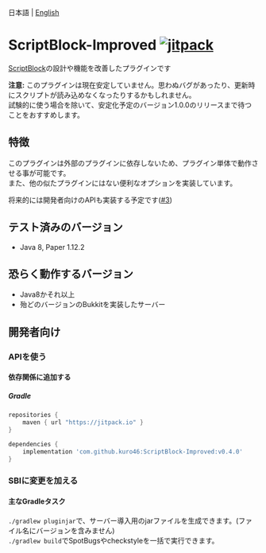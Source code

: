 日本語 | [English](docs/README_EN.md)

# ScriptBlock-Improved [![jitpack](https://jitpack.io/v/kuro46/ScriptBlock-Improved.svg)](https://jitpack.io/#kuro46/ScriptBlock-Improved)

[ScriptBlock](https://dev.bukkit.org/projects/scriptblock)の設計や機能を改善したプラグインです

**注意:** このプラグインは現在安定していません。思わぬバグがあったり、更新時にスクリプトが読み込めなくなったりするかもしれません。  
試験的に使う場合を除いて、安定化予定のバージョン1.0.0のリリースまで待つことをおすすめします。

## 特徴

このプラグインは外部のプラグインに依存しないため、プラグイン単体で動作させる事が可能です。  
また、他の似たプラグインにはない便利なオプションを実装しています。

将来的には開発者向けのAPIも実装する予定です([#3](https://github.com/kuro46/ScriptBlock-Improved/issues/3))

## テスト済みのバージョン

- Java 8, Paper 1.12.2

## 恐らく動作するバージョン

- Java8かそれ以上
- 殆どのバージョンのBukkitを実装したサーバー

## 開発者向け

### APIを使う

#### 依存関係に追加する

##### Gradle

```groovy
repositories {
    maven { url "https://jitpack.io" }
}

dependencies {
    implementation 'com.github.kuro46:ScriptBlock-Improved:v0.4.0'
}
```

### SBIに変更を加える

#### 主なGradleタスク

`./gradlew pluginjar`で、サーバー導入用のjarファイルを生成できます。(ファイル名にバージョンを含みません)  
`./gradlew build`でSpotBugsやcheckstyleを一括で実行できます。
